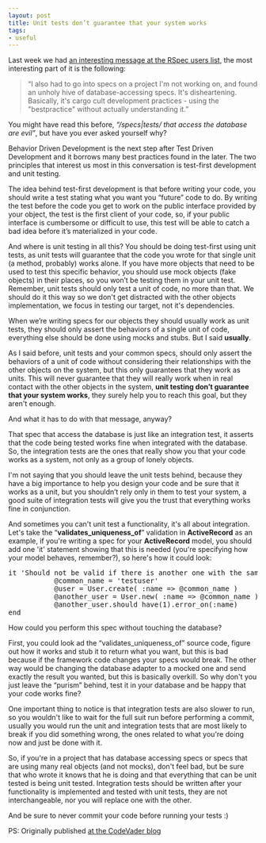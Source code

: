 ```yaml
---
layout: post
title: Unit tests don’t guarantee that your system works
tags:
- useful
---
```

Last week we had <a href="http://rubyforge.org/pipermail/rspec-users/2008-February/006012.html">an interesting message at the RSpec users list</a>, the most interesting part of it is the following:

<blockquote>“I also had to go into specs on a project I'm not working on, and found an unholy hive of database-accessing specs. It's disheartening. Basically, it's cargo cult development practices - using the "bestpractice" without actually understanding it.”</blockquote>
You might have read this before, <em>“/specs|tests/ that access the database are evil”</em>, but have you ever asked yourself why?

Behavior Driven Development is the next step after Test Driven Development and it borrows many best practices found in the later. The two principles that interest us most in this conversation is test-first development and unit testing.

The idea behind test-first development is that before writing your code, you should write a test stating what you want you “future” code to do. By writing the test before the code you get to work on the public interface provided by your object, the test is the first client of your code, so, if your public interface is cumbersome or difficult to use, this test will be able to catch a bad idea before it’s materialized in your code.

And where is unit testing in all this? You should be doing test-first using unit tests, as unit tests will guarantee that the code you wrote for that single unit (a method, probably) works alone. If you have more objects that need to be used to test this specific behavior, you should use mock objects (fake objects) in their places, so you won’t be testing them in your unit test. Remember, unit tests should only test a unit of code, no more than that. We should do it this way so we don't get distracted with the other objects implementation, we focus in testing our target, not it's dependencies.

When we’re writing specs for our objects they should usually work as unit tests, they should only assert the behaviors of a single unit of code, everything else should be done using mocks and stubs. But I said <strong>usually</strong>.

As I said before, unit tests and your common specs, should only assert the behaviors of a unit of code without considering their relationships with the other objects on the system, but this only guarantees that they work as units. This will never guarantee that they will really work when in real contact with the other objects in the system, <strong>unit testing don’t guarantee that your system works</strong>, they surely help you to reach this goal, but they aren't enough.

And what it has to do with that message, anyway?

That spec that access the database is just like an integration test, it asserts that the code being tested works fine when integrated with the database. So, the integration tests are the ones that really show you that your code works as a system, not only as a group of lonely objects.

I'm not saying that you should leave the unit tests behind, because they have a big importance to help you design your code and be sure that it works as a unit, but you shouldn’t rely only in them to test your system, a good suite of integration tests will give you the trust that everything works fine in conjunction.

And sometimes you can't unit test a functionality, it's all about integration. Let's take the “<strong>validates_uniqueness_of</strong>” validation in <strong>ActiveRecord</strong> as an example, if you're writing a spec for your <strong>ActiveRecord</strong> model, you should add one 'it' statement showing that this is needed (you're specifying how your model behaves, remember?), so here's how it could look:

<pre class="brush:ruby">it 'Should not be valid if there is another one with the same name' do
           @common_name = 'testuser'
           @user = User.create( :name => @common_name )
           @another_user = User.new( :name => @common_name )
           @another_user.should have(1).error_on(:name)
end</pre>

How could you perform this spec without touching the database?

First, you could look ad the “validates_uniqueness_of” source code, figure out how it works and stub it to return what you want, but this is bad because if the framework code changes your specs would break. The other way would be changing the database adapter to a mocked one and send exactly the result you wanted, but this is basically overkill. So why don't you just leave the “purism” behind, test it in your database and be happy that your code works fine?

One important thing to notice is that integration tests are also slower to run, so you wouldn't like to wait for the full suit run before performing a commit, usually you would run the unit and integration tests that are most likely to break if you did something wrong, the ones related to what you're doing now and just be done with it.

So, if you're in a project that has database accessing specs or specs that are using many real objects (and not mocks), don't feel bad, but be sure that who wrote it knows that he is doing and that everything that can be unit tested is being unit tested. Integration tests should be written after your functionality is implemented and tested with unit tests, they are not interchangeable, nor you will replace one with the other.

And be sure to never commit your code before running your tests :)

PS: Originally published <a href="http://blog.codevader.com/2008/03/05/unit-tests-dont-guarantee-that-your-system-works/">at the CodeVader blog</a>
